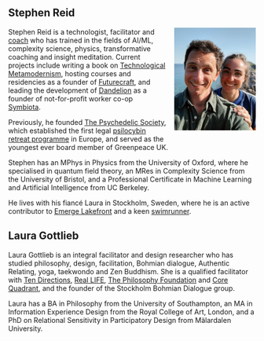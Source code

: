 <h2 style="text-transform: none">Stephen Reid</h2>

<style>
#us {
  max-width: 50%; float: right; margin-left: 15px; margin-bottom: 15px
}
@media(min-width: 768px) { 
  #us {
    max-width: 33%;
  }
}
</style>
<img id="us" src="/assets/images/us.jpg">


Stephen Reid is a technologist, facilitator and [coach](https://stephenreid.net/coaching) who has trained in the fields of AI/ML, complexity science, physics, transformative coaching and insight meditation. Current projects include writing a book on [Technological Metamodernism](https://stephenreid.substack.com/p/technological-metamodernism-course), hosting courses and residencies as a founder of [Futurecraft](https://futurecraft.life/), and leading the development of [Dandelion](https://dandelion.events/) as a founder of not-for-profit worker co-op [Symbiota](https://symbiota.coop/).

Previously, he founded [The Psychedelic Society](https://psychedelicsociety.org.uk/), which established the first legal [psilocybin retreat programme](https://www.alalaho.org/) in Europe, and served as the youngest ever board member of Greenpeace UK.

Stephen has an MPhys in Physics from the University of Oxford, where he specialised in quantum field theory, an MRes in Complexity Science from the University of Bristol, and a Professional Certificate in Machine Learning and Artificial Intelligence from UC Berkeley.

He lives with his fiancé Laura in Stockholm, Sweden, where he is an active contributor to [Emerge Lakefront](https://emergelakefront.org/) and a keen [swimrunner](https://otilloswimrun.com/).

<h2 style="text-transform: none">Laura Gottlieb</h2>

Laura Gottlieb is an integral facilitator and design researcher who has studied philosophy, design, facilitation, Bohmian dialogue, Authentic Relating, yoga, taekwondo and Zen Buddhism. She is a qualified facilitator with [Ten Directions](https://tendirections.com/), [Real LIFE](https://www.dianemushohamilton.com/), [The Philosophy Foundation](https://www.philosophy-foundation.org/) and [Core Quadrant](https://www.corequality.nl/?lang=en), and the founder of the Stockholm Bohmian Dialogue group.

Laura has a BA in Philosophy from the University of Southampton, an MA in Information Experience Design from the Royal College of Art, London, and a PhD on Relational Sensitivity in Participatory Design from Mälardalen University.